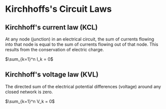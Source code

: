# Kirchhoffs's Circuit Laws


## Kirchhoff's current law (KCL)
At any node (junction) in an electrical circuit, the sum of currents flowing into that node is equal to the sum of currents flowing out of that node. This results from the conservation of electric charge.

$\sum_{k=1}^n I_k = 0$


## Kirchhoff's voltage law (KVL)
The directed sum of the electrical potential differences (voltage) around any closed network is zero.

$\sum_{k=1}^n V_k = 0$


